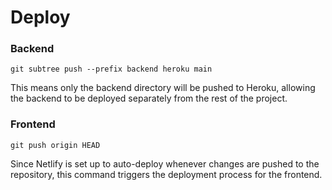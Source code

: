 # Deploy
### Backend
```
git subtree push --prefix backend heroku main
```
This means only the backend directory will be pushed to Heroku, allowing the backend to be deployed separately from the rest of the project.

### Frontend
```
git push origin HEAD
```
Since Netlify is set up to auto-deploy whenever changes are pushed to the repository, this command triggers the deployment process for the frontend.
